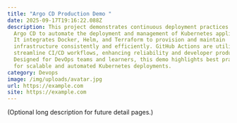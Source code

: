 ```yaml
---
title: "Argo CD Production Demo "
date: 2025-09-17T19:16:22.088Z
description: This project demonstrates continuous deployment practices using
  Argo CD to automate the deployment and management of Kubernetes applications.
  It integrates Docker, Helm, and Terraform to provision and maintain
  infrastructure consistently and efficiently. GitHub Actions are utilized to
  streamline CI/CD workflows, enhancing reliability and developer productivity.
  Designed for DevOps teams and learners, this demo highlights best practices
  for scalable and automated Kubernetes deployments.
category: Devops
image: /img/uploads/avatar.jpg
url: https://example.com
site: https://example.com
---
```


(Optional long description for future detail pages.)
